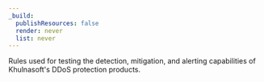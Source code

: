 ```yaml
---
_build:
  publishResources: false
  render: never
  list: never
---
```


Rules used for testing the detection, mitigation, and alerting capabilities of Khulnasoft's DDoS protection products.